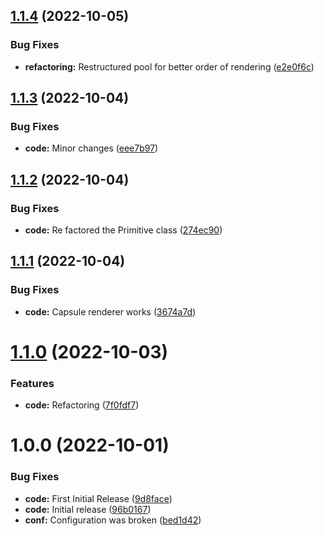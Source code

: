 ## [1.1.4](https://github.com/hww/XiDebugDraw/compare/v1.1.3...v1.1.4) (2022-10-05)


### Bug Fixes

* **refactoring:** Restructured pool for better order of rendering ([e2e0f6c](https://github.com/hww/XiDebugDraw/commit/e2e0f6c1fe70cf586f1e0b044b30aafe37dc6b68))

## [1.1.3](https://github.com/hww/XiDebugDraw/compare/v1.1.2...v1.1.3) (2022-10-04)


### Bug Fixes

* **code:** Minor changes ([eee7b97](https://github.com/hww/XiDebugDraw/commit/eee7b97187bdf25b87510ebe6ba23ba3acb9c22c))

## [1.1.2](https://github.com/hww/XiDebugDraw/compare/v1.1.1...v1.1.2) (2022-10-04)


### Bug Fixes

* **code:** Re factored the Primitive class ([274ec90](https://github.com/hww/XiDebugDraw/commit/274ec90f6f367c1d906239b41212d90231daed72))

## [1.1.1](https://github.com/hww/XiDebugDraw/compare/v1.1.0...v1.1.1) (2022-10-04)


### Bug Fixes

* **code:** Capsule renderer works ([3674a7d](https://github.com/hww/XiDebugDraw/commit/3674a7daffe75e4d2f2e0f3b914cb85c5df7d842))

# [1.1.0](https://github.com/hww/XiDebugDraw/compare/v1.0.0...v1.1.0) (2022-10-03)


### Features

* **code:** Refactoring ([7f0fdf7](https://github.com/hww/XiDebugDraw/commit/7f0fdf7d03d359afce8995de4c24e88782126937))

# 1.0.0 (2022-10-01)


### Bug Fixes

* **code:** First Initial Release ([9d8face](https://github.com/hww/XiDebugDraw/commit/9d8facee1c756fcb02fb403b742ab3f23d24a6cd))
* **code:** Initial release ([96b0167](https://github.com/hww/XiDebugDraw/commit/96b0167839f927a96c3ca425a48fb2abd1f8be4e))
* **conf:** Configuration was broken ([bed1d42](https://github.com/hww/XiDebugDraw/commit/bed1d4284f5ada8d76518f0a6f95973c871c5ac6))
